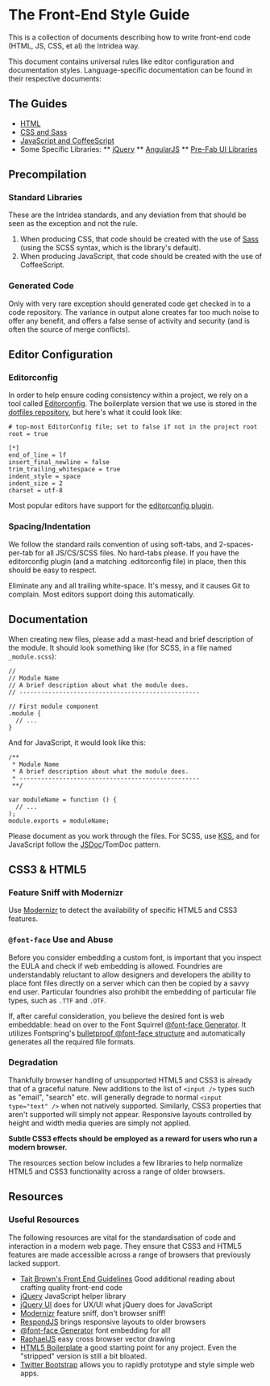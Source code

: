 # The Front-End Style Guide

This is a collection of documents describing how to write front-end code (HTML, JS, CSS, et al) the Intridea way.

This document contains universal rules like editor configuration and documentation styles. Language-specific documentation can be found in their respective documents:

## The Guides

* [HTML](./html.md)
* [CSS and Sass](./css_and_sass.md)
* [JavaScript and CoffeeScript](./javascript_and_coffeescript.md)
* Some Specific Libraries:
** [jQuery](./libraries_and_frameworks/jquery.md)
** [AngularJS](./libraries_and_frameworks/angularjs.md)
** [Pre-Fab UI Libraries](./libraries_and_frameworks/prefab_ui_libraries.md)

## Precompilation

### Standard Libraries

These are the Intridea standards, and any deviation from that should be seen as the exception and not the rule.

1. When producing CSS, that code should be created with the use of [Sass](http://sass-lang.com/) (using the SCSS syntax, which is the library's default).
2. When producing JavaScript, that code should be created with the use of CoffeeScript.

### Generated Code

Only with very rare exception should generated code get checked in to a code repository. The variance in output alone creates far too much noise to offer any benefit, and offers a false sense of activity and security (and is often the source of merge conflicts).

## Editor Configuration

### Editorconfig

In order to help ensure coding consistency within a project, we rely on a tool called [Editorconfig](http://editorconfig.org/). The boilerplate version that we use is stored in the [dotfiles repository](https://github.com/intridea/dotfiles), but here's what it could look like:

    # top-most EditorConfig file; set to false if not in the project root
    root = true

    [*]
    end_of_line = lf
    insert_final_newline = false
    trim_trailing_whitespace = true
    indent_style = space
    indent_size = 2
    charset = utf-8

Most popular editors have support for the [editorconfig plugin](http://editorconfig.org/#download).

### Spacing/Indentation

We follow the standard rails convention of using soft-tabs, and 2-spaces-per-tab for all JS/CS/SCSS files. No hard-tabs please. If you have the editorconfig plugin (and a matching .editorconfig file) in place, then this should be easy to respect.

Eliminate any and all trailing white-space. It's messy, and it causes Git to complain. Most editors support doing this automatically.

## Documentation

When creating new files, please add a mast-head and brief description of the module. It should look something like (for SCSS, in a file named `_module.scss`):

    //
    // Module Name
    // A brief description about what the module does.
    // --------------------------------------------------
    
    // First module component
    .module {
      // ...
    }

And for JavaScript, it would look like this:

    /**
     * Module Name
     * A brief description about what the module does.
     * --------------------------------------------------
     **/
    
    var moduleName = function () {
      // ...
    );
    module.exports = moduleName;

Please document as you work through the files. For SCSS, use [KSS](https://github.com/kneath/kss/blob/master/SPEC.md), and for JavaScript follow the [JSDoc](http://usejsdoc.org/about-getting-started.html)/TomDoc pattern.

## CSS3 & HTML5

### Feature Sniff with Modernizr

Use [Modernizr](http://www.modernizr.com/) to detect the availability of specific HTML5 and CSS3 features.

### `@font-face` Use and Abuse

Before you consider embedding a custom font, is important that you inspect the EULA and check if web embedding is allowed. Foundries are understandably reluctant to allow designers and developers the ability to place font files directly on a server which can then be copied by a savvy end user. Particular foundries also prohibit the embedding of particular file types, such as `.TTF` and `.OTF`.

If, after careful consideration, you believe the desired font is web embeddable: head on over to the Font Squirrel [@font-face Generator](http://www.fontsquirrel.com/fontface/generator). It utilizes Fontspring's [bulletproof @font-face structure](http://www.fontspring.com/blog/further-hardening-of-the-bulletproof-syntax) and automatically generates all the required file formats.

### Degradation

Thankfully browser handling of unsupported HTML5 and CSS3 is already that of a graceful nature. New additions to the list of `<input />` types such as "email", "search" etc. will generally degrade to normal `<input type="text" />` when not natively supported. Similarly, CSS3 properties that aren't supported will simply not appear. Responsive layouts controlled by height and width media queries are simply not applied.

**Subtle CSS3 effects should be employed as a reward for users who run a modern browser.**

The resources section below includes a few libraries to help normalize HTML5 and CSS3 functionality across a range of older browsers.

## Resources
### Useful Resources

The following resources are vital for the standardisation of code and interaction in a modern web page. They ensure that CSS3 and HTML5 features are made accessible across a range of browsers that previously lacked support.

* [Tait Brown's Front End Guidelines](http://taitems.github.io/Front-End-Development-Guidelines/) Good additional reading about crafting quality front-end code
* [jQuery](http://www.jquery.com/) JavaScript helper library
* [jQuery UI](http://www.jqueryui.com/) does for UX/UI what jQuery does for JavaScript
* [Modernizr](http://www.modernizr.com/) feature sniff, don't browser sniff!
* [RespondJS](https://github.com/scottjehl/Respond) brings responsive layouts to older browsers
* [@font-face Generator](http://www.fontsquirrel.com/fontface/generator) font embedding for all!
* [RaphaelJS](http://www.raphaeljs.com/) easy cross browser vector drawing
* [HTML5 Boilerplate](http://html5boilerplate.com/) a good starting point for any project. Even the "stripped" version is still a bit bloated.
* [Twitter Bootstrap](http://twitter.github.com/bootstrap/) allows you to rapidly prototype and style simple web apps.
